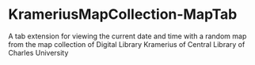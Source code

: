 # KrameriusMapCollection-MapTab
A tab extension for viewing the current date and time with a random map from the map collection of Digital Library Kramerius of Central Library of Charles University
